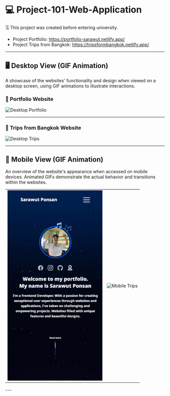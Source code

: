 # 💻 Project-101-Web-Application 
🗓 This project was created before entering university.

- Project Portfolio: https://portfolio-sarawut.netlify.app/
- Project Trips from Bangkok: https://tripsformbangkok.netlify.app/

---

## 🖥 Desktop View (GIF Animation)
A showcase of the websites' functionality and design when viewed on a desktop screen, using GIF animations to illustrate interactions.

### 📌 Portfolio Website
<img src="readme-image/desktop-portfolio-gif.gif" alt="Desktop Portfolio">

---

### 📌 Trips from Bangkok Website
<img src="readme-image/desktop-tips-gif.gif" alt="Desktop Trips">

---

## 📱 Mobile View (GIF Animation)
An overview of the website's appearance when accessed on mobile devices. Animated GIFs demonstrate the actual behavior and transitions within the websites.

<div align="center">

<table>
  <tr>
    <td>
      <img src="readme-image/mobile-portfolio-gif.gif" alt="Mobile Portfolio" width="300px">
    </td>
    <td>
      <img src="readme-image/mobile-tips-gif.gif" alt="Mobile Trips" width="300px">
    </td>
  </tr>
</table>

</div>
---